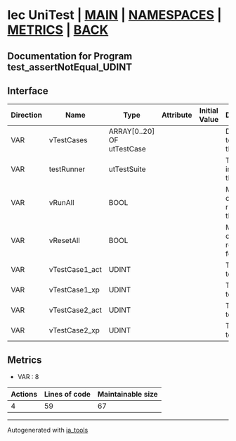 # Iec UniTest | [MAIN] | [NAMESPACES] | [METRICS] | [BACK]  

## Documentation for Program test_assertNotEqual_UDINT  

## Interface  

| Direction | Name | Type | Attribute | Initial Value | Documentation |
| --------- | ---- | ---- | --------- | ------------- | ------------- |
| VAR | vTestCases | ARRAY[0..20] OF utTestCase |  |  | Definition of all test cases for this POU |  
| VAR | testRunner | utTestSuite |  |  | Test Suite fb instance to run the tests |  
| VAR | vRunAll | BOOL |  |  | Manual command to run all tests for this POU |  
| VAR | vResetAll | BOOL |  |  | Manual command to reset all tests for this POU |  
| VAR | vTestCase1_act | UDINT |  |  | Test data 1 of test case 1 |  
| VAR | vTestCase1_xp | UDINT |  |  | Test data 2 of test case 1 |  
| VAR | vTestCase2_act | UDINT |  |  | Test data 1 of test case 2 |  
| VAR | vTestCase2_xp | UDINT |  |  | Test data 2 of test case 2 |  


## Metrics  

- VAR : 8

| Actions | Lines of code | Maintainable size |
| ------- | ------------- | ----------------- |
| 4 | 59 | 67 |

---
Autogenerated with [ia_tools](https://github.com/tkucic/ia_tools)  

[MAIN]: ../../../../index.md
[NAMESPACES]: ../../nsList.md
[METRICS]: ../../../metrics.md
[BACK]: ../nsMain.md
